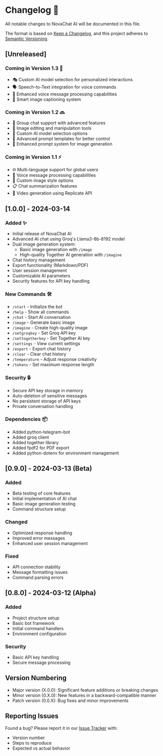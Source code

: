 # Changelog 📝

All notable changes to NovaChat AI will be documented in this file.

The format is based on [Keep a Changelog](https://keepachangelog.com/en/1.0.0/),
and this project adheres to [Semantic Versioning](https://semver.org/spec/v2.0.0.html).

## [Unreleased]

### Coming in Version 1.3 🚀
- 🎭 Custom AI model selection for personalized interactions
- 🗣️ Speech-to-Text integration for voice commands
- 🎤 Enhanced voice message processing capabilities
- 📝 Smart image captioning system

### Coming in Version 1.2 🔜
- 👥 Group chat support with advanced features
- 🎨 Image editing and manipulation tools
- 🤖 Custom AI model selection options
- 📝 Advanced prompt templates for better control
- 🎯 Enhanced prompt system for image generation

### Coming in Version 1.1 ⚡
- 🌐 Multi-language support for global users
- 🎤 Voice message processing capabilities
- 🎨 Custom image style options
- 📋 Chat summarization features
- 🎥 Video generation using Replicate API

## [1.0.0] - 2024-03-14

### Added ✨
- Initial release of NovaChat AI
- Advanced AI chat using Groq's Llama3-8b-8192 model
- Dual image generation system:
  * Basic image generation with `/image`
  * High-quality Together AI generation with `/imagine`
- Chat history management
- Export functionality (Markdown/PDF)
- User session management
- Customizable AI parameters
- Security features for API key handling

### New Commands 🛠️
- `/start` - Initialize the bot
- `/help` - Show all commands
- `/chat` - Start AI conversation
- `/image` - Generate basic image
- `/imagine` - Create high-quality image
- `/setgroqkey` - Set Groq API key
- `/settogetherkey` - Set Together AI key
- `/settings` - View current settings
- `/export` - Export chat history
- `/clear` - Clear chat history
- `/temperature` - Adjust response creativity
- `/tokens` - Set maximum response length

### Security 🔒
- Secure API key storage in memory
- Auto-deletion of sensitive messages
- No persistent storage of API keys
- Private conversation handling

### Dependencies 📦
- Added python-telegram-bot
- Added groq client
- Added together library
- Added fpdf2 for PDF export
- Added python-dotenv for environment management

## [0.9.0] - 2024-03-13 (Beta)

### Added
- Beta testing of core features
- Initial implementation of AI chat
- Basic image generation testing
- Command structure setup

### Changed
- Optimized response handling
- Improved error messages
- Enhanced user session management

### Fixed
- API connection stability
- Message formatting issues
- Command parsing errors

## [0.8.0] - 2024-03-12 (Alpha)

### Added
- Project structure setup
- Basic bot framework
- Initial command handlers
- Environment configuration

### Security
- Basic API key handling
- Secure message processing

## Version Numbering

- Major version (X.0.0): Significant feature additions or breaking changes
- Minor version (0.X.0): New features in a backward-compatible manner
- Patch version (0.0.X): Bug fixes and minor improvements

## Reporting Issues

Found a bug? Please report it in our [Issue Tracker](https://github.com/yourusername/NovaChat-AI/issues) with:
- Version number
- Steps to reproduce
- Expected vs actual behavior

